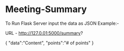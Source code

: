 # Meeting-Summary
To Run Flask Server
input the data as JSON 
Example:-

URL - http://127.0.01:5000/summary?

{
  "data":"Content",
  "points":"# of points"
}
